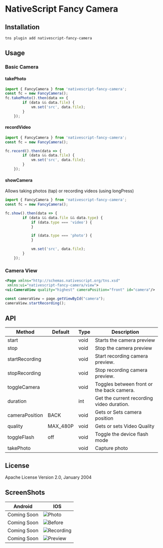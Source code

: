 # NativeScript Fancy Camera

## Installation

`tns plugin add nativescript-fancy-camera`

## Usage 

### Basic Camera

#### takePhoto

```ts
import { FancyCamera } from 'nativescript-fancy-camera';
const fc = new FancyCamera();
fc.takePhoto().then(data => {
        if (data && data.file) {
            vm.set('src', data.file);
        }
    });
```

#### recordVideo

```ts
import { FancyCamera } from 'nativescript-fancy-camera';
const fc = new FancyCamera();

fc.record().then(data => {
        if (data && data.file) {
            vm.set('src', data.file);
        }
    });

```

#### showCamera 
Allows taking photos (tap) or recording videos (using longPress)


```ts
import { FancyCamera } from 'nativescript-fancy-camera';
const fc = new FancyCamera();

fc.show().then(data => {
        if (data && data.file && data.type) {
            if (data.type === 'video') {
            }

            if (data.type === 'photo') {
            }

            vm.set('src', data.file);
        }
    });
```


### Camera View

```xml
<Page xmlns="http://schemas.nativescript.org/tns.xsd"
 xmlns:ui="nativescript-fancy-camera/view">
<ui:CameraView quality="highest" cameraPosition="front" id="camera"/>
```
```ts
const cameraView = page.getViewById("camera");
cameraView.startRecording();
```
## API

| Method                  | Default  | Type    | Description                                           |
| ----------------------- | -------- | ------- | ----------------------------------------------------- |
| start                |          | void    | Starts the camera preview                             |
| stop                 |          | void    | Stop the camera preview                               |
| startRecording        |          | void    | Start recording camera preview.                       |
| stopRecording        |          | void    | Stop recording camera preview.                        |
| toggleCamera          |          | void    | Toggles between front or the back camera.             |
| duration                |          | int     | Get the current recording video duration.             |
| cameraPosition          | BACK     | void    | Gets or Sets camera position                          |
| quality                 | MAX_480P | void    | Gets or sets Video Quality                            |
| toggleFlash                 | off | void    | Toggle the device flash mode                           |
| takePhoto                 |  | void    | Capture photo                           |
    
## License

Apache License Version 2.0, January 2004



## ScreenShots
Android | IOS
--------|---------
Coming Soon | ![Photo](https://i.imgur.com/TnYUC83.jpg)
Coming Soon | ![Before](https://i.imgur.com/VGl0zF3.jpg)
Coming Soon | ![Recording](https://i.imgur.com/IlVn65w.jpg)
Coming Soon | ![Preview](https://i.imgur.com/SCD59Vl.jpg)